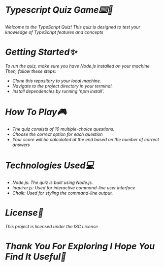 <i>
<h1>Typescript Quiz Game⌨️🎉</h1>
<p>Welcome to the TypeScript Quiz! This quiz is designed to test your knowledge of TypeScript features and concepts</p>
<h1>Getting Started✨</h1>
<p>To run the quiz, make sure you have Node.js installed on your machine. Then, follow these steps:</p>
<ul>
  <li>Clone this repository to your local machine.</li>
  <li>Navigate to the project directory in your terminal.</li>
  <li>Install dependencies by running 'npm install'.</li>
</ul>
<h1>How To Play🎮</h1>
<ul>
  <li>The quiz consists of 10 multiple-choice questions.</li>
  <li>Choose the correct option for each question</li>
  <li>Your score will be calculated at the end based on the number of correct answers</li>
</ul>
<h1>Technologies Used💻</h1>
<ul>
  <li>Node.js: The quiz is built using Node.js.</li>
  <li>Inquirer.js: Used for interactive command-line user interface</li>
  <li>Chalk: Used for styling the command-line output.</li>
</ul>

<h1>License📰</h1>
<p>This project is licensed under the ISC License</p>

<h1>Thank You For Exploring I Hope You Find It Useful🌟</h1>
</i>
